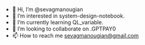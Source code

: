 - 👋 Hi, I’m @sevagmanougian
- 👀 I’m interested in  system-design-notebook.
- 🌱 I’m currently learning QL_variable.
- 💞️ I’m looking to collaborate on .GPTPAY0
- 📫 How to reach me sevagmanougian@gmail.com

<!---
sevagmanougian/sevagmanougian is a ✨ special ✨ repository because its `README.md` (

